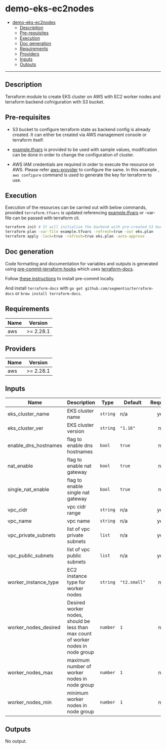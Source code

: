 # demo-eks-ec2nodes

- [demo-eks-ec2nodes](#demo-eks-ec2nodes)
  - [Description](#description)
  - [Pre-requisites](#pre-requisites)
  - [Execution](#execution)
  - [Doc generation](#doc-generation)
  - [Requirements](#requirements)
  - [Providers](#providers)
  - [Inputs](#inputs)
  - [Outputs](#outputs)

---

## Description

Terraform module to create EKS cluster on AWS with EC2 worker nodes and terraform backend cofniguration with S3 bucket.

## Pre-requisites

- S3 bucket to configure terraform state as backend config is already created. It can either be created via AWS management console or terraform itself.

- [example.tfvars](./example.tfvars) is provided to be used with sample values, modification can be done in order to change the configuration of cluster.

- AWS IAM credentials are required in order to execute the resource on AWS. Please refer [aws-provider](https://registry.terraform.io/providers/hashicorp/aws/latest/docs) to configure the same. In this example , `aws configure` command is used to generate the key for terraform to use.

## Execution

Execution of the resources can be carried out with below commands, provided `terraform.tfvars` is updated referencing [example.tfvars](./example.tfvars) or -var-file can be passed with terraform cli.

```bash
terraform init # It will initialize the backend with pre-created S3 bucket and key
terraform plan -var-file example.tfvars -refresh=true -out eks.plan
terraform apply -lock=true -refresh=true eks.plan -auto-approve
```

## Doc generation

Code formatting and documentation for variables and outputs is generated using [pre-commit-terraform hooks](https://github.com/antonbabenko/pre-commit-terraform) which uses [terraform-docs](https://github.com/segmentio/terraform-docs).

Follow [these instructions](https://github.com/antonbabenko/pre-commit-terraform#how-to-install) to install pre-commit locally.

And install `terraform-docs` with `go get github.com/segmentio/terraform-docs` or `brew install terraform-docs`.

<!-- BEGINNING OF PRE-COMMIT-TERRAFORM DOCS HOOK -->
## Requirements

| Name | Version |
|------|---------|
| aws | >= 2.28.1 |

## Providers

| Name | Version |
|------|---------|
| aws | >= 2.28.1 |

## Inputs

| Name | Description | Type | Default | Required |
|------|-------------|------|---------|:--------:|
| eks\_cluster\_name | EKS cluster name | `string` | n/a | yes |
| eks\_cluster\_ver | EKS cluster version | `string` | `"1.16"` | no |
| enable\_dns\_hostnames | flag to enable dns hostnames | `bool` | `true` | no |
| nat\_enable | flag to enable nat gateway | `bool` | `true` | no |
| single\_nat\_enable | flag to enable single nat gateway | `bool` | `true` | no |
| vpc\_cidr | vpc cidr range | `string` | n/a | yes |
| vpc\_name | vpc name | `string` | n/a | yes |
| vpc\_private\_subnets | list of vpc private subnets | `list` | n/a | yes |
| vpc\_public\_subnets | list of vpc public subnets | `list` | n/a | yes |
| worker\_instance\_type | EC2 instance type for worker nodes | `string` | `"t2.small"` | no |
| worker\_nodes\_desired | Desired worker nodes, should be less than max count of worker nodes in node group | `number` | `1` | no |
| worker\_nodes\_max | maximum number of worker nodes in node group | `number` | `1` | no |
| worker\_nodes\_min | minimum worker nodes in node group | `number` | `1` | no |

## Outputs

No output.

<!-- END OF PRE-COMMIT-TERRAFORM DOCS HOOK -->